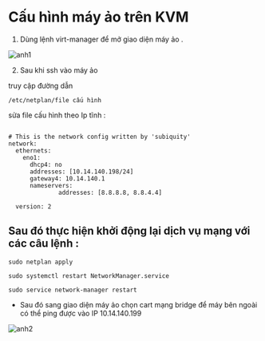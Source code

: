 # Cấu hình máy ảo trên KVM

1. Dùng lệnh virt-manager để mở giao diện máy ảo .

![anh1](https://img001.prntscr.com/file/img001/OjPm15AlQWexAQyrT_Co1w.png)

2. Sau khi ssh vào máy ảo 

truy cập đường dẫn 

```
/etc/netplan/file cấu hình 

```

sửa file cấu hình theo Ip tĩnh :

```

# This is the network config written by 'subiquity'
network:
  ethernets:
    eno1:
      dhcp4: no
      addresses: [10.14.140.198/24]
      gateway4: 10.14.140.1
      nameservers:
              addresses: [8.8.8.8, 8.8.4.4]

  version: 2
```

## Sau đó thực hiện khởi động lại dịch vụ mạng với các câu lệnh :

```
sudo netplan apply

sudo systemctl restart NetworkManager.service

sudo service network-manager restart

```

- Sau đó sang giao diện máy ảo chọn cart mạng bridge để máy bên ngoài có thể ping được vào IP 10.14.140.199 

![anh2](https://img001.prntscr.com/file/img001/Mn20zq-USnGEsQZZ64qEkA.png)







